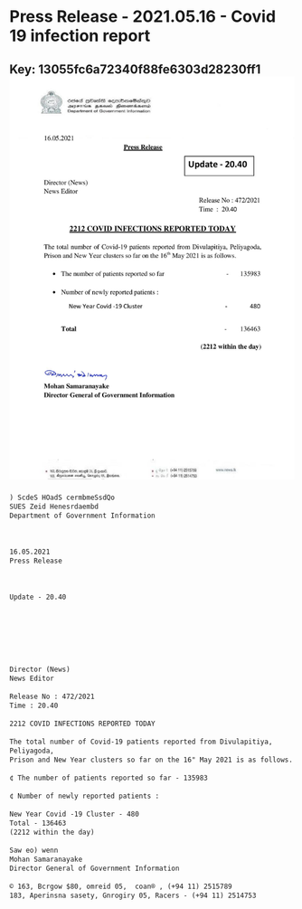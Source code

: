 # Press Release - 2021.05.16 - Covid 19 infection report 
Key: 13055fc6a72340f88fe6303d28230ff1 
![img](img/13055fc6a72340f88fe6303d28230ff1.jpg)
---
```
) ScdeS HOadS cermbmeSsdQo
SUES Zeid Henesrdaembd
Department of Government Information

 

16.05.2021
Press Release

 

Update - 20.40

 

 

 

Director (News)
News Editor

Release No : 472/2021
Time : 20.40

2212 COVID INFECTIONS REPORTED TODAY

The total number of Covid-19 patients reported from Divulapitiya, Peliyagoda,
Prison and New Year clusters so far on the 16" May 2021 is as follows.

¢ The number of patients reported so far - 135983

¢ Number of newly reported patients :

New Year Covid -19 Cluster - 480
Total - 136463
(2212 within the day)

Saw eo) wenn
Mohan Samaranayake
Director General of Government Information

© 163, Bcrgow $80, omreid 05,  coan® , (+94 11) 2515789
183, Aperinsna sasety, Gnrogiry 05, Racers - (+94 11) 2514753

```
